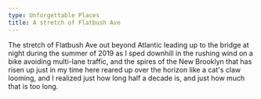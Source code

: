 ```yaml
---
type: Unforgettable Places
title: A stretch of Flatbush Ave
---
```


The stretch of Flatbush Ave out beyond Atlantic leading up to the bridge at night during the summer of 2019 as I sped downhill in the rushing wind on a bike avoiding multi-lane traffic, and the spires of the New Brooklyn that has risen up just in my time here reared up over the horizon like a cat's claw looming, and I realized just how long half a decade is, and just how much that is too long.
